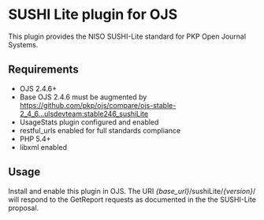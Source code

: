 # SUSHI Lite plugin for OJS

This plugin provides the NISO SUSHI-Lite standard for PKP Open Journal Systems.

## Requirements

* OJS 2.4.6+ 
 * Base OJS 2.4.6 must be augmented by https://github.com/pkp/ojs/compare/ojs-stable-2_4_6...ulsdevteam:stable246_sushiLite
 * UsageStats plugin configured and enabled
 * restful_urls enabled for full standards compliance
* PHP 5.4+
 * libxml enabled

## Usage

Install and enable this plugin in OJS.  The URI *{base_url}*/sushiLite/*{version}*/ will respond to the GetReport requests as documented in the the SUSHI-Lite proposal.
